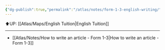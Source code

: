 ```yaml
---
{"dg-publish":true,"permalink":"/atlas/notes/form-1-3-english-writing/"}
---
```


⬆️UP: [[Atlas/Maps/English Tuition\|English Tuition]]

---

- [[Atlas/Notes/How to write an article - Form 1-3\|How to write an article - Form 1-3]]

